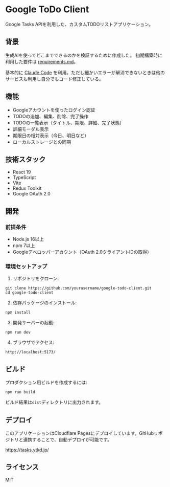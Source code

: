 # Google ToDo Client

Google Tasks APIを利用した、カスタムTODOリストアプリケーション。

## 背景

生成AIを使ってどこまでできるのかを検証するために作成した。
初期構築時に利用した要件は [requirements.md](requirements.md)。

基本的に [Claude Code](https://docs.anthropic.com/en/docs/agents-and-tools/claude-code/overview) を利用。ただし細かいエラーが解消できないときは他のサービスも利用し自分でもコード修正している。

## 機能

- Googleアカウントを使ったログイン認証
- TODOの追加、編集、削除、完了操作
- TODOの一覧表示（タイトル、期限、詳細、完了状態）
- 詳細モーダル表示
- 期限日の相対表示（今日、明日など）
- ローカルストレージとの同期

## 技術スタック

- React 19
- TypeScript
- Vite
- Redux Toolkit
- Google OAuth 2.0

## 開発

### 前提条件

- Node.js 16以上
- npm 7以上
- Googleデベロッパーアカウント（OAuth 2.0クライアントIDの取得）

### 環境セットアップ

1. リポジトリをクローン:

```
git clone https://github.com/yourusername/google-todo-client.git
cd google-todo-client
```

2. 依存パッケージのインストール:

```
npm install
```

3. 開発サーバーの起動:

```
npm run dev
```

4. ブラウザでアクセス:

```
http://localhost:5173/
```

## ビルド

プロダクション用ビルドを作成するには:

```
npm run build
```

ビルド結果は`dist`ディレクトリに出力されます。

## デプロイ

このアプリケーションはCloudflare Pagesにデプロイしています。GitHubリポジトリと連携することで、自動デプロイが可能です。

https://tasks.ytkd.jp/

## ライセンス

MIT
